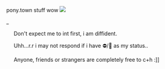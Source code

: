 pony.town stuff wow ![](https://yokai.crd.co/assets/images/gallery02/0ecd65bb.gif?v=b4df531c)

 _

︎ ︎︎ ︎︎ ︎︎ ︎︎ ︎︎Don't expect me to int first, i am diffident.

︎ ︎︎ ︎︎ ︎︎ ︎︎ ︎︎Uhh...r.r i may not respond if i have ⛔/🌙 as my status..

︎ ︎︎ ︎︎ ︎︎ ︎︎ ︎︎Anyone, friends or strangers are completely free to c+h :]]
